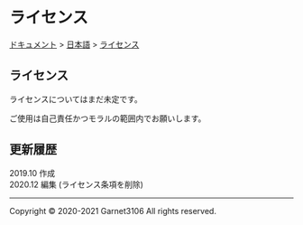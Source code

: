 # ライセンス

[ドキュメント](../../index.md) > [日本語](../index.md) > [ライセンス](./index.md)

## ライセンス

ライセンスについてはまだ未定です。

ご使用は自己責任かつモラルの範囲内でお願いします。

## 更新履歴

2019.10 作成
<br>
2020.12 編集 (ライセンス条項を削除)

---

Copyright © 2020-2021 Garnet3106 All rights reserved.
